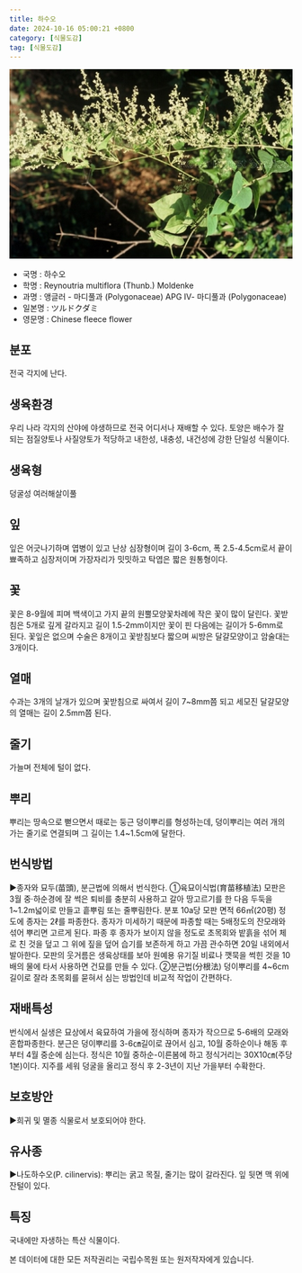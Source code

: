 ```yaml
---
title: 하수오
date: 2024-10-16 05:00:21 +0800
category: [식물도감]
tag: [식물도감]
---
```




![하수오](/assets/img/fileUpload/plants/basic/Polygonaceae/Fallopia/1199/2_th2.JPG)
- 국명 : 하수오
- 학명 : Reynoutria multiflora (Thunb.) Moldenke
- 과명 : 앵글러 - 마디풀과 (Polygonaceae) APG Ⅳ- 마디풀과 (Polygonaceae)
- 일본명 : ツルドクダミ
- 영문명 : Chinese fleece flower


## 분포
전국 각지에 난다.
## 생육환경
우리 나라 각지의 산야에 야생하므로 전국 어디서나 재배할 수 있다. 토양은 배수가 잘 되는 점질양토나 사질양토가 적당하고 내한성, 내충성, 내건성에 강한 단일성 식물이다.
## 생육형
덩굴성 여러해살이풀 
## 잎
잎은 어긋나기하며 엽병이 있고 난상 심장형이며 길이 3-6cm, 폭 2.5-4.5cm로서 끝이 뾰족하고 심장저이며 가장자리가 밋밋하고 탁엽은 짧은 원통형이다.
## 꽃
꽃은 8-9월에 피며 백색이고 가지 끝의 원뿔모양꽃차례에 작은 꽃이 많이 달린다. 꽃받침은 5개로 깊게 갈라지고 길이 1.5-2mm이지만 꽃이 핀 다음에는 길이가 5-6mm로 된다. 꽃잎은 없으며 수술은 8개이고 꽃받침보다 짧으며 씨방은 달걀모양이고 암술대는 3개이다.
## 열매
수과는 3개의 날개가 있으며 꽃받침으로 싸여서 길이 7~8mm쯤 되고 세모진 달걀모양의 열매는 길이 2.5mm쯤 된다.
## 줄기
가늘며 전체에 털이 없다.
## 뿌리
뿌리는 땅속으로 뻗으면서 때로는 둥근 덩이뿌리를 형성하는데, 덩이뿌리는 여러 개의 가는 줄기로 연결되며 그 길이는 1.4~1.5cm에 달한다.
## 번식방법
▶종자와 묘두(苗頭), 분근법에 의해서 번식한다.
①육묘이식법(育苗移植法)
모판은 3월 중·하순경에 잘 썩은 퇴비를 충분히 사용하고 갈아 땅고르기를 한 다음 두둑을 1~1.2m넓이로 만들고 흩뿌림 또는 줄뿌림한다.
분포 10a당 모판 면적 66㎡(20평) 정도에 종자는 2ℓ를 파종한다. 종자가 미세하기 때문에 파종할 때는 5배정도의 잔모래와 섞어 뿌리면 고르게 된다. 파종 후 종자가 보이지 않을 정도로 초목회와 밭흙을 섞어 체로 친 것을 덮고 그 위에 짚을 덮어 습기를 보존하게 하고 가끔 관수하면 20일 내외에서 발아한다.
모판의 웃거름은 생육상태를 보아 원예용 유기질 비료나 깻묵을 썩힌 것을 10배의 물에 타서 사용하면 건묘를 만들 수 있다.
②분근법(分根法)
덩이뿌리를 4~6cm 길이로 잘라 초목회를 묻혀서 심는 방법인데 비교적 작업이 간편하다.
## 재배특성
번식에서 실생은 묘상에서 육묘하여 가을에 정식하며 종자가 작으므로 5-6배의 모래와 혼합파종한다. 분근은 덩이뿌리를 3-6㎝길이로 끊어서 심고, 10월 중하순이나 해동 후부터 4월 중순에 심는다.
정식은 10월 중하순-이른봄에 하고 정식거리는 30X10㎝(주당 1본)이다. 지주를 세워 덩굴을 올리고 정식 후 2-3년이 지난 가을부터 수확한다.
## 보호방안
▶희귀 및 멸종 식물로서 보호되어야 한다.
## 유사종
▶나도하수오(P. cilinervis): 뿌리는 굵고 목질, 줄기는 많이 갈라진다. 잎 뒷면 맥 위에 잔털이 있다.
## 특징
국내에만 자생하는 특산 식물이다.






본 데이터에 대한 모든 저작권리는 국립수목원 또는 원저작자에게 있습니다.
